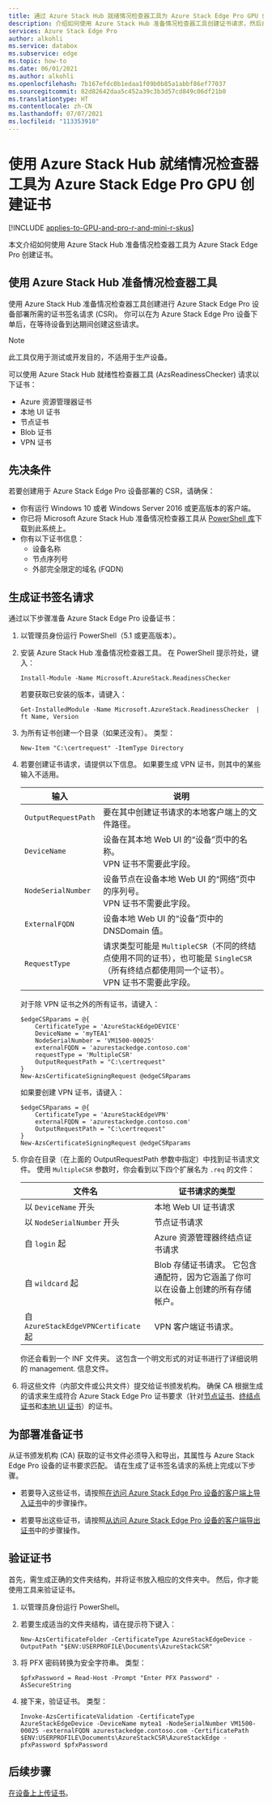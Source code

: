 ```yaml
---
title: 通过 Azure Stack Hub 就绪情况检查器工具为 Azure Stack Edge Pro GPU 创建证书
description: 介绍如何使用 Azure Stack Hub 准备情况检查器工具创建证书请求，然后在 Azure Stack Edge Pro GPU 设备上获取和安装证书。
services: Azure Stack Edge Pro
author: alkohli
ms.service: databox
ms.subservice: edge
ms.topic: how-to
ms.date: 06/01/2021
ms.author: alkohli
ms.openlocfilehash: 7b167efdc0b1edaa1f09b0b85a1abbf86ef77037
ms.sourcegitcommit: 82d82642daa5c452a39c3b3d57cd849c06df21b0
ms.translationtype: HT
ms.contentlocale: zh-CN
ms.lasthandoff: 07/07/2021
ms.locfileid: "113353910"
---
```

# <a name="create-certificates-for-your-azure-stack-edge-pro-gpu-using-azure-stack-hub-readiness-checker-tool"></a>使用 Azure Stack Hub 就绪情况检查器工具为 Azure Stack Edge Pro GPU 创建证书 

[!INCLUDE [applies-to-GPU-and-pro-r-and-mini-r-skus](../../includes/azure-stack-edge-applies-to-gpu-pro-r-mini-r-sku.md)]

本文介绍如何使用 Azure Stack Hub 准备情况检查器工具为 Azure Stack Edge Pro 创建证书。 

## <a name="using-azure-stack-hub-readiness-checker-tool"></a>使用 Azure Stack Hub 准备情况检查器工具

使用 Azure Stack Hub 准备情况检查器工具创建进行 Azure Stack Edge Pro 设备部署所需的证书签名请求 (CSR)。 你可以在为 Azure Stack Edge Pro 设备下单后，在等待设备到达期间创建这些请求。

> [!NOTE]
> 此工具仅用于测试或开发目的，不适用于生产设备。 

可以使用 Azure Stack Hub 就绪性检查器工具 (AzsReadinessChecker) 请求以下证书：

- Azure 资源管理器证书
- 本地 UI 证书
- 节点证书
- Blob 证书
- VPN 证书


## <a name="prerequisites"></a>先决条件

若要创建用于 Azure Stack Edge Pro 设备部署的 CSR，请确保： 

- 你有运行 Windows 10 或者 Windows Server 2016 或更高版本的客户端。 
- 你已将 Microsoft Azure Stack Hub 准备情况检查器工具从 [PowerShell 库](https://aka.ms/AzsReadinessChecker)下载到此系统上。
- 你有以下证书信息：
  - 设备名称
  - 节点序列号
  - 外部完全限定的域名 (FQDN)

## <a name="generate-certificate-signing-requests"></a>生成证书签名请求

通过以下步骤准备 Azure Stack Edge Pro 设备证书：

1. 以管理员身份运行 PowerShell（5.1 或更高版本）。
2. 安装 Azure Stack Hub 准备情况检查器工具。 在 PowerShell 提示符处，键入： 

    ```azurepowershell
    Install-Module -Name Microsoft.AzureStack.ReadinessChecker
    ```

    若要获取已安装的版本，请键入：  

    ```azurepowershell
    Get-InstalledModule -Name Microsoft.AzureStack.ReadinessChecker  | ft Name, Version 
    ```

3. 为所有证书创建一个目录（如果还没有）。 类型： 
    
    ```azurepowershell
    New-Item "C:\certrequest" -ItemType Directory
    ``` 
    
4. 若要创建证书请求，请提供以下信息。 如果要生成 VPN 证书，则其中的某些输入不适用。
    
    |输入 |说明  |
    |---------|---------|
    |`OutputRequestPath`|要在其中创建证书请求的本地客户端上的文件路径。        |
    |`DeviceName`|设备在其本地 Web UI 的“设备”页中的名称。 <br> VPN 证书不需要此字段。         |
    |`NodeSerialNumber`|设备节点在设备本地 Web UI 的“网络”页中的序列号。 <br> VPN 证书不需要此字段。       |
    |`ExternalFQDN`|设备本地 Web UI 的“设备”页中的 DNSDomain 值。         |
    |`RequestType`|请求类型可能是 `MultipleCSR`（不同的终结点使用不同的证书），也可能是 `SingleCSR`（所有终结点都使用同一个证书）。 <br> VPN 证书不需要此字段。     |

    对于除 VPN 证书之外的所有证书，请键入： 
    
    ```azurepowershell
    $edgeCSRparams = @{
        CertificateType = 'AzureStackEdgeDEVICE'
        DeviceName = 'myTEA1'
        NodeSerialNumber = 'VM1500-00025'
        externalFQDN = 'azurestackedge.contoso.com'
        requestType = 'MultipleCSR'
        OutputRequestPath = "C:\certrequest"
    }
    New-AzsCertificateSigningRequest @edgeCSRparams
    ```

    如果要创建 VPN 证书，请键入： 

    ```azurepowershell
    $edgeCSRparams = @{
        CertificateType = 'AzureStackEdgeVPN'
        externalFQDN = 'azurestackedge.contoso.com'
        OutputRequestPath = "C:\certrequest"
    }
    New-AzsCertificateSigningRequest @edgeCSRparams
    ```

    
5. 你会在目录（在上面的 OutputRequestPath 参数中指定）中找到证书请求文件。 使用 `MultipleCSR` 参数时，你会看到以下四个扩展名为 `.req` 的文件：

    
    |文件名  |证书请求的类型  |
    |---------|---------|
    |以 `DeviceName` 开头     |本地 Web UI 证书请求      |
    |以 `NodeSerialNumber` 开头     |节点证书请求         |
    |自 `login` 起     |Azure 资源管理器终结点证书请求       |
    |自 `wildcard` 起     |Blob 存储证书请求。 它包含通配符，因为它涵盖了你可以在设备上创建的所有存储帐户。          |
    |自 `AzureStackEdgeVPNCertificate` 起     |VPN 客户端证书请求。         |

    你还会看到一个 INF 文件夹。 这包含一个明文形式的对证书进行了详细说明的 management.<edge-devicename> 信息文件。  


6. 将这些文件（内部文件或公共文件）提交给证书颁发机构。 确保 CA 根据生成的请求来生成符合 Azure Stack Edge Pro 证书要求（针对[节点证书](azure-stack-edge-gpu-certificates-overview.md#node-certificates)、[终结点证书](azure-stack-edge-gpu-certificates-overview.md#endpoint-certificates)和[本地 UI 证书](azure-stack-edge-gpu-certificates-overview.md#local-ui-certificates)）的证书。

## <a name="prepare-certificates-for-deployment"></a>为部署准备证书

从证书颁发机构 (CA) 获取的证书文件必须导入和导出，其属性与 Azure Stack Edge Pro 设备的证书要求匹配。 请在生成了证书签名请求的系统上完成以下步骤。

- 若要导入这些证书，请按照[在访问 Azure Stack Edge Pro 设备的客户端上导入证书](azure-stack-edge-gpu-manage-certificates.md#import-certificates-on-the-client-accessing-the-device)中的步骤操作。

- 若要导出这些证书，请按照[从访问 Azure Stack Edge Pro 设备的客户端导出证书](azure-stack-edge-gpu-manage-certificates.md#import-certificates-on-the-client-accessing-the-device)中的步骤操作。


## <a name="validate-certificates"></a>验证证书

首先，需生成正确的文件夹结构，并将证书放入相应的文件夹中。 然后，你才能使用工具来验证证书。

1. 以管理员身份运行 PowerShell。

2. 若要生成适当的文件夹结构，请在提示符下键入：

    `New-AzsCertificateFolder -CertificateType AzureStackEdgeDevice -OutputPath "$ENV:USERPROFILE\Documents\AzureStackCSR"`

3. 将 PFX 密码转换为安全字符串。 类型：       

    `$pfxPassword = Read-Host -Prompt "Enter PFX Password" -AsSecureString` 

4. 接下来，验证证书。 类型：

    `Invoke-AzsCertificateValidation -CertificateType AzureStackEdgeDevice -DeviceName mytea1 -NodeSerialNumber VM1500-00025 -externalFQDN azurestackedge.contoso.com -CertificatePath $ENV:USERPROFILE\Documents\AzureStackCSR\AzureStackEdge -pfxPassword $pfxPassword`

## <a name="next-steps"></a>后续步骤

[在设备上上传证书](azure-stack-edge-gpu-manage-certificates.md)。
